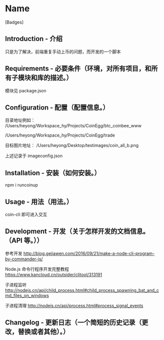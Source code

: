 # Name

[Badges]

## Introduction - 介绍

只是为了解决，前端重复手动上币的问题，而开发的一个脚本

## Requirements - 必要条件（环境，对所有项目，和所有子模块和库的描述。）

模块见 package.json

## Configuration - 配置（配置信息。）

目录地址例如： /Users/heyong/Workspace_hy/Projects/CoinEgg/btc_coinbee_www

/Users/heyong/Workspace_hy/Projects/CoinEgg/trade

目标图片地址： /Users/heyong/Desktop/testimages/coin_all_b.png

上述记录于 imageconfig.json


## Installation - 安装（如何安装。）

npm i runcoinup

## Usage - 用法（用法。）

coin-cli 即可进入交互

## Development - 开发（关于怎样开发的文档信息。（API 等。））

参考开发 
http://blog.gejiawen.com/2016/09/21/make-a-node-cli-program-by-commander-js/

Node.js 命令行程序开发完整教程
https://www.kancloud.cn/outsider/clitool/313191

子进程监听
http://nodejs.cn/api/child_process.html#child_process_spawning_bat_and_cmd_files_on_windows

子进程清理
http://nodejs.cn/api/process.html#process_signal_events

## Changelog - 更新日志（一个简短的历史记录（更改，替换或者其他）。）


